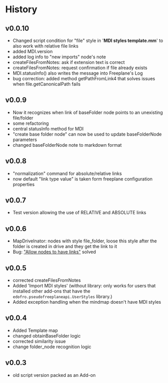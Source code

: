 # History

## v0.0.10

* Changed script condition for "file" style in '**MDI styles template.mm**' to also work with relative file links
* added MDI.version
* added log info to "new imports" node's note
* createFilesFromNotes: ask if extension text is correct
* createFilesFromNotes: request confirmation if file already exists
* MDI.statusInfo() also writes the message into Freeplane's Log
* bug correction: added method getPathFromLink4 that solves issues when file.getCanonicalPath fails

## v0.0.9

* Now it recognizes when link of baseFolder node points to an unexisting file/folder
* some refactoring
* central statusInfo method for MDI
* "create base folder node" can now be used to update baseFolderNode parameters
* changed baseFolderNode note to markdown format

## v0.0.8

* "normalization" command for absolute/relative links
* now default "link type value" is taken form freeplane configuration properties

## v0.0.7

* Test version allowing the use of RELATIVE and ABSOLUTE links

## v0.0.6

* MapDriveInator: nodes with style file_folder, loose this style after the folder is created in drive and they get the link to it
* Bug: ["Allow nodes to have links"](https://github.com/EdoFro/Freeplane_Map-Drive-Inator/issues/15) solved

## v0.0.5

* corrected createFilesFromNotes
* Added 'Import MDI styles'
(without library: only works for users that installed other add-ons that have the `edofro.pseudofreeplaneapi.UserStyles` library.)
* Added exception handling when the mindmap doesn't have MDI styles

## v0.0.4

* Added Template map
* changed obtainBaseFolder logic
* corrected similarity issue
* change folder_node recognition logic

## v0.0.3

* old script version packed as an Add-on
